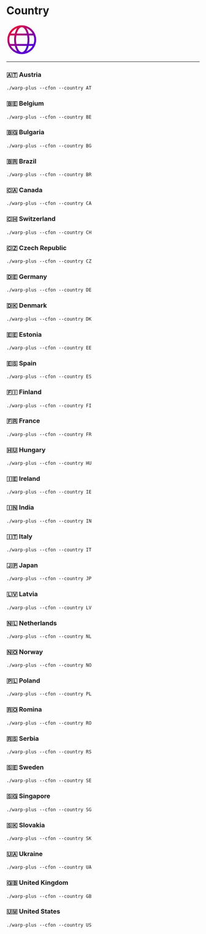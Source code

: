 # Country
<img src="https://github.com/FarhadElahi/CF/blob/main/Info/Country.png" width="80">

___
### 🇦🇹 Austria
```
./warp-plus --cfon --country AT
```
### 🇧🇪 Belgium
```
./warp-plus --cfon --country BE
```
### 🇧🇬 Bulgaria
```
./warp-plus --cfon --country BG
```
### 🇧🇷 Brazil
```
./warp-plus --cfon --country BR
```
### 🇨🇦 Canada
```
./warp-plus --cfon --country CA
```
### 🇨🇭 Switzerland
```
./warp-plus --cfon --country CH
```
### 🇨🇿 Czech Republic
```
./warp-plus --cfon --country CZ
```
### 🇩🇪 Germany
```
./warp-plus --cfon --country DE
```
### 🇩🇰 Denmark
```
./warp-plus --cfon --country DK
```
### 🇪🇪 Estonia
```
./warp-plus --cfon --country EE
```
### 🇪🇸 Spain
```
./warp-plus --cfon --country ES
```
### 🇫🇮 Finland
```
./warp-plus --cfon --country FI
```
### 🇫🇷 France
```
./warp-plus --cfon --country FR
```
### 🇭🇺 Hungary
```
./warp-plus --cfon --country HU
```
### 🇮🇪 Ireland
```
./warp-plus --cfon --country IE
```
### 🇮🇳 India
```
./warp-plus --cfon --country IN
```
### 🇮🇹 Italy
```
./warp-plus --cfon --country IT
```
### 🇯🇵 Japan
```
./warp-plus --cfon --country JP
```
### 🇱🇻 Latvia
```
./warp-plus --cfon --country LV
```
### 🇳🇱 Netherlands
```
./warp-plus --cfon --country NL
```
### 🇳🇴 Norway
```
./warp-plus --cfon --country NO
```
### 🇵🇱 Poland
```
./warp-plus --cfon --country PL
```
### 🇷🇴 Romina
```
./warp-plus --cfon --country RO
```
### 🇷🇸 Serbia
```
./warp-plus --cfon --country RS
```
### 🇸🇪 Sweden
```
./warp-plus --cfon --country SE
```
### 🇸🇬 Singapore
```
./warp-plus --cfon --country SG
```
### 🇸🇰 Slovakia
```
./warp-plus --cfon --country SK
```
### 🇺🇦 Ukraine
```
./warp-plus --cfon --country UA
```
### 🇬🇧 United Kingdom
```
./warp-plus --cfon --country GB
``` 
### 🇺🇲 United States
```
./warp-plus --cfon --country US
```
